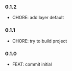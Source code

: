 ### 0.1.2

- CHORE: add layer default

### 0.1.1

- CHORE: try to build project

### 0.1.0

- FEAT: commit initial
